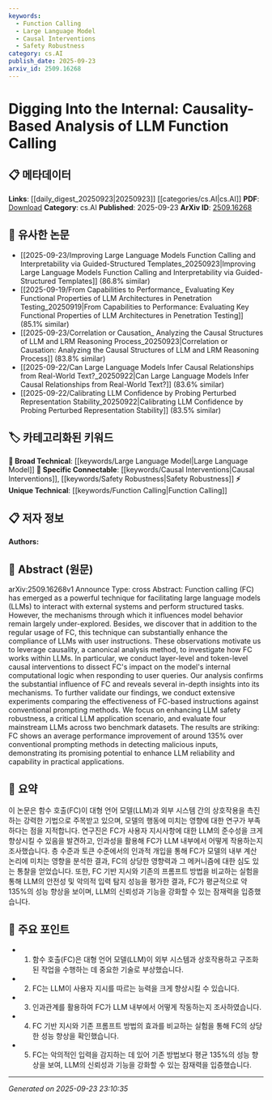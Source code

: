 ```yaml
---
keywords:
  - Function Calling
  - Large Language Model
  - Causal Interventions
  - Safety Robustness
category: cs.AI
publish_date: 2025-09-23
arxiv_id: 2509.16268
---
```


<!-- KEYWORD_LINKING_METADATA:
{
  "processed_timestamp": "2025-09-23T23:10:35.570559",
  "vocabulary_version": "1.0",
  "selected_keywords": [
    "Function Calling",
    "Large Language Model",
    "Causal Interventions",
    "Safety Robustness"
  ],
  "rejected_keywords": [],
  "similarity_scores": {
    "Function Calling": 0.78,
    "Large Language Model": 0.8,
    "Causal Interventions": 0.77,
    "Safety Robustness": 0.75
  },
  "extraction_method": "AI_prompt_based",
  "budget_applied": true,
  "candidates_json": {
    "candidates": [
      {
        "surface": "Function Calling",
        "canonical": "Function Calling",
        "aliases": [
          "FC"
        ],
        "category": "unique_technical",
        "rationale": "Function Calling is central to the paper's analysis and offers a unique perspective on LLM interaction.",
        "novelty_score": 0.75,
        "connectivity_score": 0.65,
        "specificity_score": 0.85,
        "link_intent_score": 0.78
      },
      {
        "surface": "Large Language Models",
        "canonical": "Large Language Model",
        "aliases": [
          "LLMs"
        ],
        "category": "broad_technical",
        "rationale": "The study focuses on LLMs, which are a fundamental component in the discussed techniques.",
        "novelty_score": 0.45,
        "connectivity_score": 0.9,
        "specificity_score": 0.7,
        "link_intent_score": 0.8
      },
      {
        "surface": "Causal Interventions",
        "canonical": "Causal Interventions",
        "aliases": [
          "causal analysis"
        ],
        "category": "specific_connectable",
        "rationale": "Causal interventions are key to understanding the internal mechanisms of LLMs in the study.",
        "novelty_score": 0.68,
        "connectivity_score": 0.72,
        "specificity_score": 0.78,
        "link_intent_score": 0.77
      },
      {
        "surface": "Safety Robustness",
        "canonical": "Safety Robustness",
        "aliases": [
          "LLM safety"
        ],
        "category": "specific_connectable",
        "rationale": "Enhancing safety robustness is a critical application scenario discussed in the paper.",
        "novelty_score": 0.6,
        "connectivity_score": 0.7,
        "specificity_score": 0.82,
        "link_intent_score": 0.75
      }
    ],
    "ban_list_suggestions": [
      "method",
      "experiment",
      "performance"
    ]
  },
  "decisions": [
    {
      "candidate_surface": "Function Calling",
      "resolved_canonical": "Function Calling",
      "decision": "linked",
      "scores": {
        "novelty": 0.75,
        "connectivity": 0.65,
        "specificity": 0.85,
        "link_intent": 0.78
      }
    },
    {
      "candidate_surface": "Large Language Models",
      "resolved_canonical": "Large Language Model",
      "decision": "linked",
      "scores": {
        "novelty": 0.45,
        "connectivity": 0.9,
        "specificity": 0.7,
        "link_intent": 0.8
      }
    },
    {
      "candidate_surface": "Causal Interventions",
      "resolved_canonical": "Causal Interventions",
      "decision": "linked",
      "scores": {
        "novelty": 0.68,
        "connectivity": 0.72,
        "specificity": 0.78,
        "link_intent": 0.77
      }
    },
    {
      "candidate_surface": "Safety Robustness",
      "resolved_canonical": "Safety Robustness",
      "decision": "linked",
      "scores": {
        "novelty": 0.6,
        "connectivity": 0.7,
        "specificity": 0.82,
        "link_intent": 0.75
      }
    }
  ]
}
-->

# Digging Into the Internal: Causality-Based Analysis of LLM Function Calling

## 📋 메타데이터

**Links**: [[daily_digest_20250923|20250923]] [[categories/cs.AI|cs.AI]]
**PDF**: [Download](https://arxiv.org/pdf/2509.16268.pdf)
**Category**: cs.AI
**Published**: 2025-09-23
**ArXiv ID**: [2509.16268](https://arxiv.org/abs/2509.16268)

## 🔗 유사한 논문
- [[2025-09-23/Improving Large Language Models Function Calling and Interpretability via Guided-Structured Templates_20250923|Improving Large Language Models Function Calling and Interpretability via Guided-Structured Templates]] (86.8% similar)
- [[2025-09-19/From Capabilities to Performance_ Evaluating Key Functional Properties of LLM Architectures in Penetration Testing_20250919|From Capabilities to Performance: Evaluating Key Functional Properties of LLM Architectures in Penetration Testing]] (85.1% similar)
- [[2025-09-23/Correlation or Causation_ Analyzing the Causal Structures of LLM and LRM Reasoning Process_20250923|Correlation or Causation: Analyzing the Causal Structures of LLM and LRM Reasoning Process]] (83.8% similar)
- [[2025-09-22/Can Large Language Models Infer Causal Relationships from Real-World Text?_20250922|Can Large Language Models Infer Causal Relationships from Real-World Text?]] (83.6% similar)
- [[2025-09-22/Calibrating LLM Confidence by Probing Perturbed Representation Stability_20250922|Calibrating LLM Confidence by Probing Perturbed Representation Stability]] (83.5% similar)

## 🏷️ 카테고리화된 키워드
**🧠 Broad Technical**: [[keywords/Large Language Model|Large Language Model]]
**🔗 Specific Connectable**: [[keywords/Causal Interventions|Causal Interventions]], [[keywords/Safety Robustness|Safety Robustness]]
**⚡ Unique Technical**: [[keywords/Function Calling|Function Calling]]

## 📋 저자 정보

**Authors:** 

## 📄 Abstract (원문)

arXiv:2509.16268v1 Announce Type: cross 
Abstract: Function calling (FC) has emerged as a powerful technique for facilitating large language models (LLMs) to interact with external systems and perform structured tasks. However, the mechanisms through which it influences model behavior remain largely under-explored. Besides, we discover that in addition to the regular usage of FC, this technique can substantially enhance the compliance of LLMs with user instructions. These observations motivate us to leverage causality, a canonical analysis method, to investigate how FC works within LLMs. In particular, we conduct layer-level and token-level causal interventions to dissect FC's impact on the model's internal computational logic when responding to user queries. Our analysis confirms the substantial influence of FC and reveals several in-depth insights into its mechanisms. To further validate our findings, we conduct extensive experiments comparing the effectiveness of FC-based instructions against conventional prompting methods. We focus on enhancing LLM safety robustness, a critical LLM application scenario, and evaluate four mainstream LLMs across two benchmark datasets. The results are striking: FC shows an average performance improvement of around 135% over conventional prompting methods in detecting malicious inputs, demonstrating its promising potential to enhance LLM reliability and capability in practical applications.

## 📝 요약

이 논문은 함수 호출(FC)이 대형 언어 모델(LLM)과 외부 시스템 간의 상호작용을 촉진하는 강력한 기법으로 주목받고 있으며, 모델의 행동에 미치는 영향에 대한 연구가 부족하다는 점을 지적합니다. 연구진은 FC가 사용자 지시사항에 대한 LLM의 준수성을 크게 향상시킬 수 있음을 발견하고, 인과성을 활용해 FC가 LLM 내부에서 어떻게 작용하는지 조사했습니다. 층 수준과 토큰 수준에서의 인과적 개입을 통해 FC가 모델의 내부 계산 논리에 미치는 영향을 분석한 결과, FC의 상당한 영향력과 그 메커니즘에 대한 심도 있는 통찰을 얻었습니다. 또한, FC 기반 지시와 기존의 프롬프트 방법을 비교하는 실험을 통해 LLM의 안전성 및 악의적 입력 탐지 성능을 평가한 결과, FC가 평균적으로 약 135%의 성능 향상을 보이며, LLM의 신뢰성과 기능을 강화할 수 있는 잠재력을 입증했습니다.

## 🎯 주요 포인트

- 1. 함수 호출(FC)은 대형 언어 모델(LLM)이 외부 시스템과 상호작용하고 구조화된 작업을 수행하는 데 중요한 기술로 부상했습니다.
- 2. FC는 LLM이 사용자 지시를 따르는 능력을 크게 향상시킬 수 있습니다.
- 3. 인과관계를 활용하여 FC가 LLM 내부에서 어떻게 작동하는지 조사하였습니다.
- 4. FC 기반 지시와 기존 프롬프트 방법의 효과를 비교하는 실험을 통해 FC의 상당한 성능 향상을 확인했습니다.
- 5. FC는 악의적인 입력을 감지하는 데 있어 기존 방법보다 평균 135%의 성능 향상을 보여, LLM의 신뢰성과 기능을 강화할 수 있는 잠재력을 입증했습니다.


---

*Generated on 2025-09-23 23:10:35*